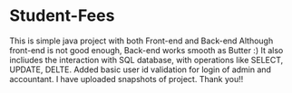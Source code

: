 # Student-Fees
This is simple java project with both Front-end and Back-end
Although front-end is not good enough, Back-end works smooth as Butter :)
It also incliudes the interaction with SQL database, with operations like SELECT, UPDATE, DELTE.
Added basic user id validation for login of admin and accountant.
I have uploaded snapshots of project.
Thank you!!
